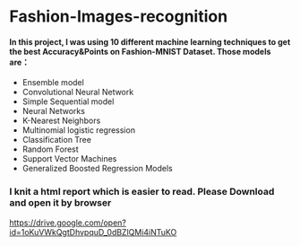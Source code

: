 # Fashion-Images-recognition

#### In this project, I was using 10 different machine learning techniques to get the best Accuracy&Points on Fashion-MNIST Dataset. Those models are：
* Ensemble model
* Convolutional Neural Network
* Simple Sequential model
* Neural Networks
* K-Nearest Neighbors
* Multinomial logistic regression
* Classification Tree
* Random Forest
* Support Vector Machines
* Generalized Boosted Regression Models


### I knit a html report which is easier to read. Please Download and open it by browser

https://drive.google.com/open?id=1oKuVWkQgtDhvpquD_0dBZlQMi4iNTuKO

